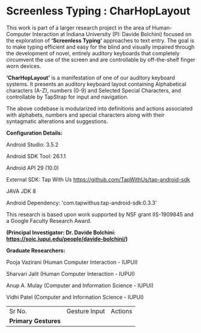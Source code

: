 <h1> Screenless Typing : CharHopLayout</h1>

This work is part of a larger research project in the area of Human-Computer Interaction at Indiana University (PI: Davide Bolchini) focused on the exploration of <b>‘Screenless Typing’</b> approaches to text entry. The goal is to make typing efficient and easy for the blind and visually impaired through the development of novel, entirely auditory keyboards that completely circumvent the use of the screen and are controllable by off-the-shelf finger worn devices. 

<b>‘CharHopLayout’</b> is a manifestation of one of our auditory keyboard systems. It presents an auditory keyboard layout containing Alphabetical characters (A-Z), numbers (0-9) and Selected Special Characters, and controllable by TapStrap for input and navigation.  

The above codebase is modularized into definitions and actions associated with alphabets, numbers and special characters along with their syntagmatic alterations and suggestions. 

 

<b>Configuration Details:</b>  

Android Studio: 3.5.2 

Android SDK Tool: 26.1.1  

Android API 29 (10.0) 

External SDK: Tap With Us https://github.com/TapWithUs/tap-android-sdk  

JAVA JDK 8  

Android Dependency: 'com.tapwithus:tap-android-sdk:0.3.3' 

 

This research is based upon work supported by NSF grant IIS-1909845 and a Google Faculty Research Award. 

<b>(Principal Investigator: Dr. Davide Bolchini: https://soic.iupui.edu/people/davide-bolchini/) 

Graduate Researchers:</b> 

 Pooja Vazirani (Human Computer Interaction - IUPUI) 

Sharvari Jalit (Human Computer Interaction - IUPUI) 

Anup A. Mulay (Computer and Information Science - IUPUI) 

Vidhi Patel (Computer and Information Science - IUPUI) 

<table>
 <tr>
  <td>Sr No.</td>
  <td>Gesture Input</td>
  <td>Actions</td>
  </tr>
 
 <tr>
 <td><b>Primary Gestures</b></td>
  </tr>
 </table>
